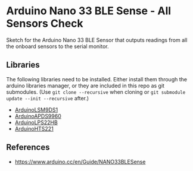 # Arduino Nano 33 BLE Sense - All Sensors Check

Sketch for the Arduino Nano 33 BLE Sensor that outputs readings from all the onboard sensors to the serial monitor.

## Libraries

The following libraries need to be installed. Either install them through the arduino libraries manager, or they are included in this repo as git submodules. (Use `git clone --recursive` when cloning or `git submodule update --init --recursive` after.)

- [ArduinoLSM9DS1](https://www.arduino.cc/en/Reference/ArduinoLSM9DS1)
- [ArduinoAPDS9960](https://www.arduino.cc/en/Reference/ArduinoAPDS9960)
- [ArduinoLPS22HB](https://www.arduino.cc/en/Reference/ArduinoLPS22HB)
- [ArduinoHTS221](https://www.arduino.cc/en/Reference/ArduinoHTS221)

## References

- https://www.arduino.cc/en/Guide/NANO33BLESense
